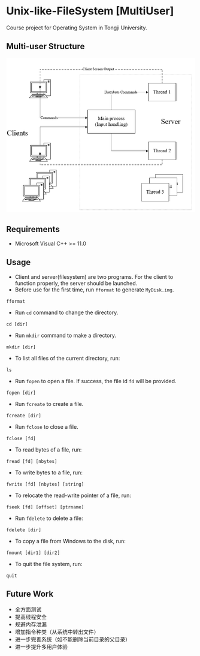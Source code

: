 # Unix-like-FileSystem [MultiUser]
Course project for Operating System in Tongji University.
## Multi-user Structure
![avatar](multiuser.png)
## Requirements
- Microsoft Visual C++ >= 11.0
## Usage
- Client and server(filesystem) are two programs. For the client to function properly, the server should be launched.
- Before use for the first time, run `fformat` to generate `MyDisk.img`.
```
fformat
```
- Run `cd` command to change the directory.
```
cd [dir]
```
- Run `mkdir` command to make a directory.
```
mkdir [dir]
```
- To list all files of the current directory, run:
```
ls
``` 
- Run `fopen` to open a file. If success, the file id `fd` will be provided.
```
fopen [dir]
```
- Run `fcreate` to create a file.
```
fcreate [dir]
```
- Run `fclose` to close a file.
```
fclose [fd]
```
- To read bytes of a file, run:
```
fread [fd] [nbytes]
```
- To write bytes to a file, run:
```
fwrite [fd] [nbytes] [string]
```
- To relocate the read-write pointer of a file, run:
```
fseek [fd] [offset] [ptrname]
```
- Run `fdelete` to delete a file:
```
fdelete [dir]
```
- To copy a file from Windows to the disk, run:
```
fmount [dir1] [dir2]
```
- To quit the file system, run:
```
quit
```
## Future Work

- 全方面测试
- 提高线程安全
- 规避内存泄漏
- 增加指令种类（从系统中转出文件）
- 进一步完善系统（如不能删除当前目录的父目录）
- 进一步提升多用户体验

